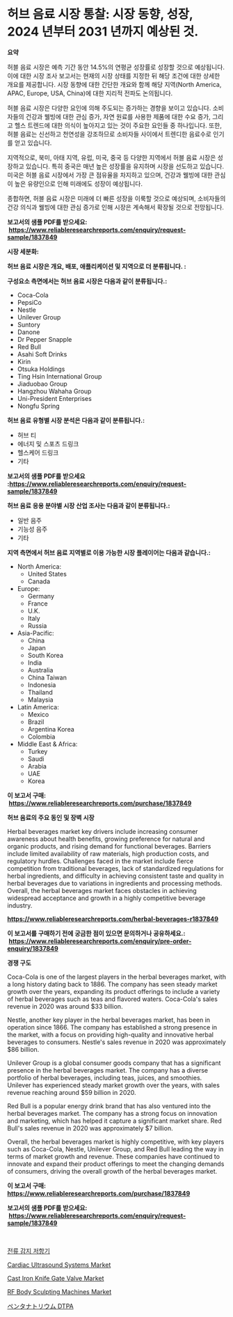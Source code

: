 <p><h1>허브 음료 시장 통찰: 시장 동향, 성장, 2024 년부터 2031 년까지 예상된 것.</h1></p><p><strong>요약</strong></p>
<p><p>허블 음료 시장은 예측 기간 동안 14.5%의 연평균 성장률로 성장할 것으로 예상됩니다. 이에 대한 시장 조사 보고서는 현재의 시장 상태를 지정한 뒤 해당 조건에 대한 상세한 개요를 제공합니다. 시장 동향에 대한 간단한 개요와 함께 해당 지역(North America, APAC, Europe, USA, China)에 대한 지리적 전파도 논의됩니다.</p><p>허블 음료 시장은 다양한 요인에 의해 주도되는 증가하는 경향을 보이고 있습니다. 소비자들의 건강과 웰빙에 대한 관심 증가, 자연 원료를 사용한 제품에 대한 수요 증가, 그리고 헬스 트렌드에 대한 의식이 높아지고 있는 것이 주요한 요인들 중 하나입니다. 또한, 허블 음료는 신선하고 천연성을 강조하므로 소비자들 사이에서 트렌디한 음료수로 인기를 얻고 있습니다.</p><p>지역적으로, 북미, 아태 지역, 유럽, 미국, 중국 등 다양한 지역에서 허블 음료 시장은 성장하고 있습니다. 특히 중국은 매년 높은 성장률을 유지하며 시장을 선도하고 있습니다. 미국은 허블 음료 시장에서 가장 큰 점유율을 차지하고 있으며, 건강과 웰빙에 대한 관심이 높은 유량인으로 인해 미래에도 성장이 예상됩니다.</p><p>종합하면, 허블 음료 시장은 미래에 더 빠른 성장을 이룩할 것으로 예상되며, 소비자들의 건강 의식과 웰빙에 대한 관심 증가로 인해 시장은 계속해서 확장될 것으로 전망됩니다.</p></p>
<p><strong>보고서의 샘플 PDF를 받으세요: &nbsp;<a href="https://www.reliableresearchreports.com/enquiry/request-sample/1837849">https://www.reliableresearchreports.com/enquiry/request-sample/1837849</a></strong></p>
<p><strong>시장 세분화:</strong></p>
<p><strong> 허브 음료 시장은 개요, 배포, 애플리케이션 및 지역으로 더 분류됩니다. :</strong></p>
<p><strong>구성요소 측면에서는 허브 음료 시장은 다음과 같이 분류됩니다.:</strong></p>
<p><ul><li>Coca-Cola</li><li>PepsiCo</li><li>Nestle</li><li>Unilever Group</li><li>Suntory</li><li>Danone</li><li>Dr Pepper Snapple</li><li>Red Bull</li><li>Asahi Soft Drinks</li><li>Kirin</li><li>Otsuka Holdings</li><li>Ting Hsin International Group</li><li>Jiaduobao Group</li><li>Hangzhou Wahaha Group</li><li>Uni-President Enterprises</li><li>Nongfu Spring</li></ul></p>
<p><strong> 허브 음료 유형별 시장 분석은 다음과 같이 분류됩니다.:</strong></p>
<p><ul><li>허브 티</li><li>에너지 및 스포츠 드링크</li><li>헬스케어 드링크</li><li>기타</li></ul></p>
<p><strong>보고서의 샘플 PDF를 받으세요 :<a href="https://www.reliableresearchreports.com/enquiry/request-sample/1837849">https://www.reliableresearchreports.com/enquiry/request-sample/1837849</a></strong></p>
<p><strong> 허브 음료 응용 분야별 시장 산업 조사는 다음과 같이 분류됩니다.:</strong></p>
<p><ul><li>일반 음주</li><li>기능성 음주</li><li>기타</li></ul></p>
<p><strong>지역 측면에서 허브 음료 지역별로 이용 가능한 시장 플레이어는 다음과 같습니다.:</strong></p>
<p><ul>
    <li>
        North America:
        <ul>
            <li>United States</li>
            <li>Canada</li>
        </ul>
    </li>
    <li>
        Europe:
        <ul>
            <li>Germany</li>
            <li>France</li>
            <li>U.K.</li>
            <li>Italy</li>
            <li>Russia</li>
        </ul>
    </li>
    <li>
        Asia-Pacific:
        <ul>
            <li>China</li>
            <li>Japan</li>
            <li>South Korea</li>
            <li>India</li>
            <li>Australia</li>
            <li>China Taiwan</li>
            <li>Indonesia</li>
            <li>Thailand</li>
            <li>Malaysia</li>
        </ul>
    </li>
    <li>
        Latin America:
        <ul>
            <li>Mexico</li>
            <li>Brazil</li>
            <li>Argentina Korea</li>
            <li>Colombia</li>
        </ul>
    </li>
    <li>
        Middle East & Africa:
        <ul>
            <li>Turkey</li>
            <li>Saudi</li>
            <li>Arabia</li>
            <li>UAE</li>
            <li>Korea</li>
        </ul>
    </li>
    </ul></p>
<p><strong>이 보고서 구매: &nbsp;<a href="https://www.reliableresearchreports.com/purchase/1837849">https://www.reliableresearchreports.com/purchase/1837849</a></strong></p>
<p><strong>허브 음료의 주요 동인 및 장벽 시장</strong></p>
<p><p>Herbal beverages market key drivers include increasing consumer awareness about health benefits, growing preference for natural and organic products, and rising demand for functional beverages. Barriers include limited availability of raw materials, high production costs, and regulatory hurdles. Challenges faced in the market include fierce competition from traditional beverages, lack of standardized regulations for herbal ingredients, and difficulty in achieving consistent taste and quality in herbal beverages due to variations in ingredients and processing methods. Overall, the herbal beverages market faces obstacles in achieving widespread acceptance and growth in a highly competitive beverage industry.</p></p>
<p><strong><a href="https://www.reliableresearchreports.com/herbal-beverages-r1837849">https://www.reliableresearchreports.com/herbal-beverages-r1837849</a></strong></p>
<p><strong>이 보고서를 구매하기 전에 궁금한 점이 있으면 문의하거나 공유하세요.: &nbsp;<a href="https://www.reliableresearchreports.com/enquiry/pre-order-enquiry/1837849">https://www.reliableresearchreports.com/enquiry/pre-order-enquiry/1837849</a></strong></p>
<p><strong>경쟁 구도</strong></p>
<p><p>Coca-Cola is one of the largest players in the herbal beverages market, with a long history dating back to 1886. The company has seen steady market growth over the years, expanding its product offerings to include a variety of herbal beverages such as teas and flavored waters. Coca-Cola's sales revenue in 2020 was around $33 billion.</p><p>Nestle, another key player in the herbal beverages market, has been in operation since 1866. The company has established a strong presence in the market, with a focus on providing high-quality and innovative herbal beverages to consumers. Nestle's sales revenue in 2020 was approximately $86 billion.</p><p>Unilever Group is a global consumer goods company that has a significant presence in the herbal beverages market. The company has a diverse portfolio of herbal beverages, including teas, juices, and smoothies. Unilever has experienced steady market growth over the years, with sales revenue reaching around $59 billion in 2020.</p><p>Red Bull is a popular energy drink brand that has also ventured into the herbal beverages market. The company has a strong focus on innovation and marketing, which has helped it capture a significant market share. Red Bull's sales revenue in 2020 was approximately $7 billion.</p><p>Overall, the herbal beverages market is highly competitive, with key players such as Coca-Cola, Nestle, Unilever Group, and Red Bull leading the way in terms of market growth and revenue. These companies have continued to innovate and expand their product offerings to meet the changing demands of consumers, driving the overall growth of the herbal beverages market.</p></p>
<p><strong>이 보고서 구매: &nbsp; <a href="https://www.reliableresearchreports.com/purchase/1837849">https://www.reliableresearchreports.com/purchase/1837849</a></strong></p>
<p><strong>보고서의 샘플 PDF를 받으세요: &nbsp;<a href="https://www.reliableresearchreports.com/enquiry/request-sample/1837849">https://www.reliableresearchreports.com/enquiry/request-sample/1837849</a></strong><strong></strong></p>
<p>&nbsp;</p>
<p><p><a href="https://github.com/nuekbpymrrz5/Market-Research-Report-List-1/blob/main/704616935273.md">전류 감지 저항기</a></p><p><a href="https://github.com/yoshih12/Market-Research-Report-List-2/blob/main/cardiac-ultrasound-systems-market.md">Cardiac Ultrasound Systems Market</a></p><p><a href="https://view.publitas.com/reportprime-1/cast-iron-knife-gate-valve-market-trends-and-market-analysis-forecasted-for-period-2024-2031/">Cast Iron Knife Gate Valve Market</a></p><p><a href="https://github.com/jerrycopelandthomaswsqd8q/Market-Research-Report-List-2/blob/main/rf-body-sculpting-machines-market.md">RF Body Sculpting Machines Market</a></p><p><a href="https://github.com/Sophiaard2003/Market-Research-Report-List-1/blob/main/946102323224.md">ペンタナトリウム DTPA</a></p></p>